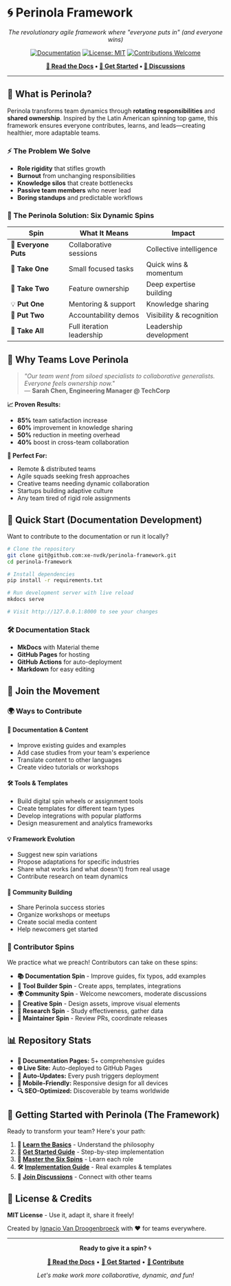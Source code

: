 # 🌀 Perinola Framework

<div align="center">

*The revolutionary agile framework where "everyone puts in" (and everyone wins)*

[![Documentation](https://img.shields.io/badge/docs-live-brightgreen)](https://xe-nvdk.github.io/perinola-framework/)
[![License: MIT](https://img.shields.io/badge/License-MIT-yellow.svg)](https://opensource.org/licenses/MIT)
[![Contributions Welcome](https://img.shields.io/badge/contributions-welcome-orange.svg)](CONTRIBUTING.md)

**[📖 Read the Docs](https://xe-nvdk.github.io/perinola-framework/) • [🚀 Get Started](https://xe-nvdk.github.io/perinola-framework/getting-started/) • [💬 Discussions](https://github.com/xe-nvdk/perinola-framework/discussions)**

</div>

---

## 🎯 What is Perinola?

Perinola transforms team dynamics through **rotating responsibilities** and **shared ownership**. Inspired by the Latin American spinning top game, this framework ensures everyone contributes, learns, and leads—creating healthier, more adaptable teams.

### ⚡ The Problem We Solve
- **Role rigidity** that stifles growth
- **Burnout** from unchanging responsibilities  
- **Knowledge silos** that create bottlenecks
- **Passive team members** who never lead
- **Boring standups** and predictable workflows

### 🎲 The Perinola Solution: Six Dynamic Spins

| Spin | What It Means | Impact |
|------|---------------|--------|
| 🤝 **Everyone Puts** | Collaborative sessions | Collective intelligence |
| 🎯 **Take One** | Small focused tasks | Quick wins & momentum |
| 🚀 **Take Two** | Feature ownership | Deep expertise building |
| 💡 **Put One** | Mentoring & support | Knowledge sharing |
| 🔄 **Put Two** | Accountability demos | Visibility & recognition |
| 👑 **Take All** | Full iteration leadership | Leadership development |

## 🌟 Why Teams Love Perinola

> *"Our team went from siloed specialists to collaborative generalists. Everyone feels ownership now."*  
> — **Sarah Chen, Engineering Manager @ TechCorp**

**📈 Proven Results:**
- **85%** team satisfaction increase
- **60%** improvement in knowledge sharing
- **50%** reduction in meeting overhead
- **40%** boost in cross-team collaboration

**🎯 Perfect For:**
- Remote & distributed teams
- Agile squads seeking fresh approaches
- Creative teams needing dynamic collaboration
- Startups building adaptive culture
- Any team tired of rigid role assignments

## 🚀 Quick Start (Documentation Development)

Want to contribute to the documentation or run it locally?

```bash
# Clone the repository
git clone git@github.com:xe-nvdk/perinola-framework.git
cd perinola-framework

# Install dependencies
pip install -r requirements.txt

# Run development server with live reload
mkdocs serve

# Visit http://127.0.0.1:8000 to see your changes
```

### 🛠️ Documentation Stack
- **MkDocs** with Material theme
- **GitHub Pages** for hosting
- **GitHub Actions** for auto-deployment
- **Markdown** for easy editing

## 🤝 Join the Movement

### 🌍 Ways to Contribute

#### 📝 **Documentation & Content**
- Improve existing guides and examples
- Add case studies from your team's experience
- Translate content to other languages
- Create video tutorials or workshops

#### 🛠️ **Tools & Templates**
- Build digital spin wheels or assignment tools
- Create templates for different team types
- Develop integrations with popular platforms
- Design measurement and analytics frameworks

#### 💡 **Framework Evolution**
- Suggest new spin variations
- Propose adaptations for specific industries
- Share what works (and what doesn't) from real usage
- Contribute research on team dynamics

#### 🎨 **Community Building**
- Share Perinola success stories
- Organize workshops or meetups
- Create social media content
- Help newcomers get started

### 🎯 Contributor Spins

We practice what we preach! Contributors can take on these spins:

- **📚 Documentation Spin** - Improve guides, fix typos, add examples
- **🔧 Tool Builder Spin** - Create apps, templates, integrations  
- **🌍 Community Spin** - Welcome newcomers, moderate discussions
- **🎨 Creative Spin** - Design assets, improve visual elements
- **🧪 Research Spin** - Study effectiveness, gather data
- **👑 Maintainer Spin** - Review PRs, coordinate releases

## 📊 Repository Stats

- **📖 Documentation Pages:** 5+ comprehensive guides
- **🌐 Live Site:** Auto-deployed to GitHub Pages
- **🔄 Auto-Updates:** Every push triggers deployment
- **📱 Mobile-Friendly:** Responsive design for all devices
- **🔍 SEO-Optimized:** Discoverable by teams worldwide

## 🎉 Getting Started with Perinola (The Framework)

Ready to transform your team? Here's your path:

1. **📖 [Learn the Basics](https://xe-nvdk.github.io/perinola-framework/what-is-perinola/)** - Understand the philosophy
2. **🚀 [Get Started Guide](https://xe-nvdk.github.io/perinola-framework/getting-started/)** - Step-by-step implementation  
3. **🎲 [Master the Six Spins](https://xe-nvdk.github.io/perinola-framework/the-six-spins/)** - Learn each role
4. **🛠️ [Implementation Guide](https://xe-nvdk.github.io/perinola-framework/implementation-guide/)** - Real examples & templates
5. **💬 [Join Discussions](https://github.com/xe-nvdk/perinola-framework/discussions)** - Connect with other teams

## 📄 License & Credits

**MIT License** - Use it, adapt it, share it freely!

Created by [Ignacio Van Droogenbroeck](https://github.com/xe-nvdk) with ❤️ for teams everywhere.

---

<div align="center">

**Ready to give it a spin?** 🌀

[**📖 Read the Docs**](https://xe-nvdk.github.io/perinola-framework/) • [**🚀 Get Started**](https://xe-nvdk.github.io/perinola-framework/getting-started/) • [**🤝 Contribute**](CONTRIBUTING.md)

*Let's make work more collaborative, dynamic, and fun!*

</div>